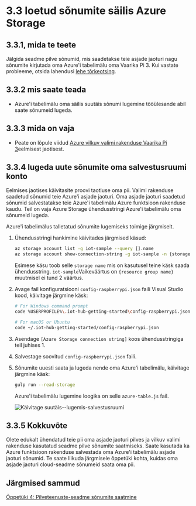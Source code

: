 <properties
 pageTitle="Sõnumite lugemine säilis Azure Storage | Microsoft Azure'i"
 description="Nad on kirjutanud Azure'i tabelimälu oma seadme pilve sõnumite jälgida."
 services="iot-hub"
 documentationCenter=""
 authors="shizn"
 manager="timlt"
 tags=""
 keywords=""/>

<tags
 ms.service="iot-hub"
 ms.devlang="multiple"
 ms.topic="article"
 ms.tgt_pltfrm="na"
 ms.workload="na"
 ms.date="10/21/2016"
 ms.author="xshi"/>

# <a name="33-read-messages-persisted-in-azure-storage"></a>3.3 loetud sõnumite säilis Azure Storage

## <a name="331-what-will-you-do"></a>3.3.1, mida te teete

Jälgida seadme pilve sõnumid, mis saadetakse teie asjade jaoturi nagu sõnumite kirjutada oma Azure'i tabelimälu oma Vaarika Pi 3. Kui vastate probleeme, otsida lahendusi [lehe tõrkeotsing](iot-hub-raspberry-pi-kit-node-troubleshooting.md).

## <a name="332-what-will-you-learn"></a>3.3.2 mis saate teada

- Azure'i tabelimälu oma säilis suutäis sõnumi lugemine tööülesande abil saate sõnumeid lugeda.

## <a name="333-what-do-you-need"></a>3.3.3 mida on vaja

- Peate on lõpule viidud [Azure vilkuv valimi rakenduse Vaarika Pi 3](iot-hub-raspberry-pi-kit-node-lesson3-run-azure-blink.md)eelmisest jaotisest.

## <a name="334-read-new-messages-from-your-storage-account"></a>3.3.4 lugeda uute sõnumite oma salvestusruumi konto

Eelmises jaotises käivitasite proovi taotluse oma pii. Valimi rakenduse saadetud sõnumid teie Azure'i asjade jaoturi. Oma asjade jaoturi saadetud sõnumid salvestatakse teie Azure'i tabelimälu Azure funktsioon rakenduse kaudu. Teil on vaja Azure Storage ühendusstringi Azure'i tabelimälu oma sõnumeid lugeda.

Azure'i tabelimälus talletatud sõnumite lugemiseks toimige järgmiselt.

1. Ühendusstringi hankimine käivitades järgmised käsud:

    ```bash
    az storage account list -g iot-sample --query [].name
    az storage account show-connection-string -g iot-sample -n {storage name}
    ```

    Esimese käsu toob selle `storage name` mis on kasutusel teine käsk saada ühendusstring. `iot-sample`Vaikeväärtus on `{resource group name}` muutmisel ei tund 2 väärtus.

2. Avage fail konfiguratsiooni `config-raspberrypi.json` faili Visual Studio kood, käivitage järgmine käsk:

    ```bash
    # For Windows command prompt
    code %USERPROFILE%\.iot-hub-getting-started\config-raspberrypi.json

    # For macOS or Ubuntu
    code ~/.iot-hub-getting-started/config-raspberrypi.json
    ```

3. Asendage `[Azure Storage connection string]` koos ühendusstringiga teil juhises 1.
4. Salvestage soovitud `config-raspberrypi.json` faili.
5. Sõnumite uuesti saata ja lugeda nende oma Azure'i tabelimälu, käivitage järgmine käsk:

    ```bash
    gulp run --read-storage
    ```

    Azure'i tabelimälu lugemine loogika on selle `azure-table.js` fail.

    ![Käivitage suutäis--lugemis-salvestusruumi](media/iot-hub-raspberry-pi-lessons/lesson3/gulp_read_message.png)

## <a name="335-summary"></a>3.3.5 Kokkuvõte

Olete edukalt ühendatud teie pii oma asjade jaoturi pilves ja vilkuv valimi rakenduse kasutatud seadme pilve sõnumite saatmiseks. Saate kasutada ka Azure funktsioon rakenduse salvestada oma Azure'i tabelimälu asjade jaoturi sõnumid. Te saate liikuda järgmisele õppetüki kohta, kuidas oma asjade jaoturi cloud-seadme sõnumeid saata oma pii.

## <a name="next-steps"></a>Järgmised sammud

[Õppetüki 4: Pilveteenuste-seadme sõnumite saatmine](iot-hub-raspberry-pi-kit-node-lesson4-send-cloud-to-device-messages.md)

